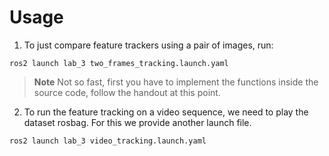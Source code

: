 # Usage

1. To just compare feature trackers using a pair of images, run:
```
ros2 launch lab_3 two_frames_tracking.launch.yaml
```
> **Note** Not so fast, first you have to implement the functions inside the source code, follow the handout at this point.

2. To run the feature tracking on a video sequence, we need to play the dataset rosbag.
For this we provide another launch file.
```
ros2 launch lab_3 video_tracking.launch.yaml
```
